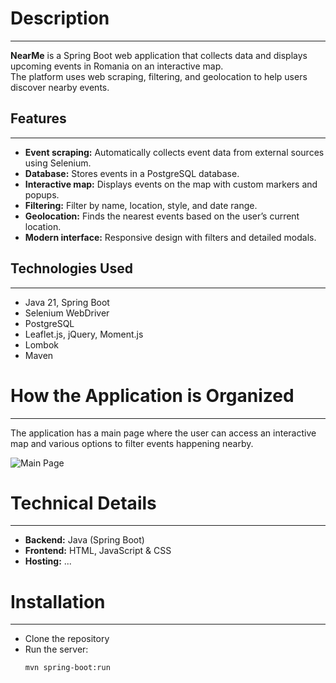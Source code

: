 # Description
---
**NearMe** is a Spring Boot web application that collects data and displays upcoming events in Romania on an interactive map.  
The platform uses web scraping, filtering, and geolocation to help users discover nearby events.

## Features
---
- **Event scraping:** Automatically collects event data from external sources using Selenium.  
- **Database:** Stores events in a PostgreSQL database.  
- **Interactive map:** Displays events on the map with custom markers and popups.  
- **Filtering:** Filter by name, location, style, and date range.  
- **Geolocation:** Finds the nearest events based on the user’s current location.  
- **Modern interface:** Responsive design with filters and detailed modals.

## Technologies Used
---
- Java 21, Spring Boot  
- Selenium WebDriver  
- PostgreSQL  
- Leaflet.js, jQuery, Moment.js  
- Lombok  
- Maven

# How the Application is Organized
---
The application has a main page where the user can access an interactive map and various options to filter events happening nearby.

![Main Page](image.png)

# Technical Details
---
- **Backend:** Java (Spring Boot)  
- **Frontend:** HTML, JavaScript & CSS  
- **Hosting:** ...

# Installation
---
- Clone the repository  
- Run the server:  
  ```bash
  mvn spring-boot:run
